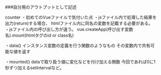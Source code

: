 ###自分用のアウトプットとして記述

counter
・初めてのVueファイルで気付いた点
・jsファイル内で処理した結果を出力(return)する場合、
  htmlファイル内に同名の変数を記載する必要がある。
・jsファイル内の呼び出し方が違う。
  vue.createApp(呼び出す変数名).mount(htmlタグのid or class名)

・data()
  インスタンス変数の定義を行う関数のようなもの
  その変数内で共有可能な値を返す

・mounted()
  dataで取り扱う値に変化などを付け加える関数
  今回であれば0に1秒ずつ加えるsetIntervalなど。
